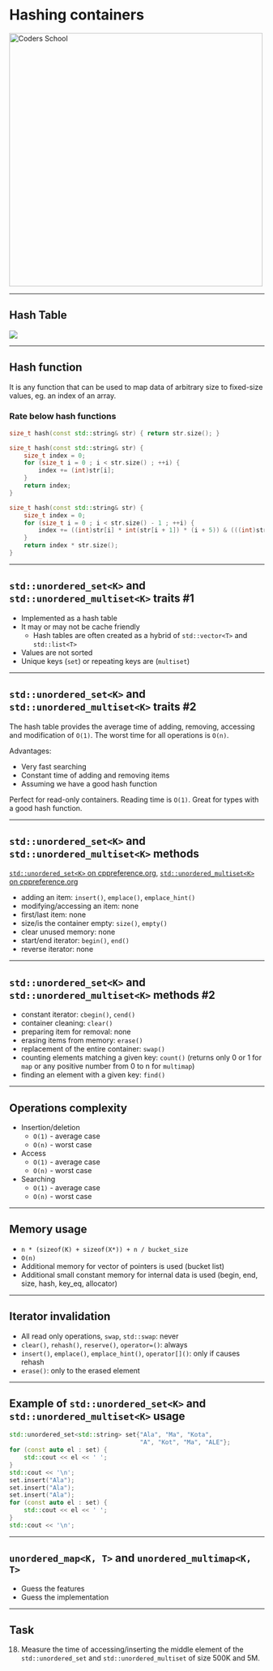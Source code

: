 <!-- .slide: data-background="#111111" -->

# Hashing containers

<a href="https://coders.school">
    <img width="500" src="../img/coders_school_logo.png" alt="Coders School" class="plain">
</a>

___

## Hash Table

<image src="../img/chainedHashing.png" class="r-stretch">

___
<!-- .slide: style="font-size: 0.8em" -->

## Hash function

It is any function that can be used to map data of arbitrary size to fixed-size values, eg. an index of an array.

### Rate below hash functions
<!-- .element: class="fragment fade-in" -->

```cpp
size_t hash(const std::string& str) { return str.size(); }
```
<!-- .element: class="fragment fade-in" -->

```cpp
size_t hash(const std::string& str) {
    size_t index = 0;
    for (size_t i = 0 ; i < str.size() ; ++i) {
        index += (int)str[i];
    }
    return index;
}
```
<!-- .element: class="fragment fade-in" -->

```cpp
size_t hash(const std::string& str) {
    size_t index = 0;
    for (size_t i = 0 ; i < str.size() - 1 ; ++i) {
        index += ((int)str[i] * int(str[i + 1]) * (i + 5)) & (((int)str[i] + int(str[i + 1]) * i * i));
    }
    return index * str.size();
}
```
<!-- .element: class="fragment fade-in" -->

___

## `std::unordered_set<K>` and `std::unordered_multiset<K>` traits #1

* <!-- .element: class="fragment fade-in" --> Implemented as a hash table
* <!-- .element: class="fragment fade-in" --> It may or may not be cache friendly
  * Hash tables are often created as a hybrid of <code>std::vector&lt;T&gt;</code> and <code>std::list&lt;T&gt;</code>
* <!-- .element: class="fragment fade-in" --> Values ​​are not sorted
* <!-- .element: class="fragment fade-in" --> Unique keys (<code>set</code>) or repeating keys are (<code>multiset</code>)

___

## `std::unordered_set<K>` and `std::unordered_multiset<K>` traits #2

The hash table provides the average time of adding, removing, accessing and modification of `O(1)`. The worst time for all operations is `O(n)`.

Advantages:
<!-- .element: class="fragment fade-in" -->

* <!-- .element: class="fragment fade-in" --> Very fast searching
* <!-- .element: class="fragment fade-in" --> Constant time of adding and removing items
* <!-- .element: class="fragment fade-in" --> Assuming we have a good hash function

Perfect for read-only containers. Reading time is `O(1)`.
Great for types with a good hash function.
<!-- .element: class="fragment fade-in" -->

___

## `std::unordered_set<K>` and `std::unordered_multiset<K>` methods

[`std::unordered_set<K>` on cppreference.org](https://en.cppreference.com/w/cpp/container/unordered_set), [`std::unordered_multiset<K>` on cppreference.org](https://en.cppreference.com/w/cpp/container/unordered_multiset)

* <!-- .element: class="fragment fade-in" --> adding an item: <code>insert()</code>, <code>emplace()</code>, <code>emplace_hint()</code>
* <!-- .element: class="fragment fade-in" --> modifying/accessing an item: none
* <!-- .element: class="fragment fade-in" --> first/last item: none
* <!-- .element: class="fragment fade-in" --> size/is the container empty: <code>size()</code>, <code>empty()</code>
* <!-- .element: class="fragment fade-in" --> clear unused memory: none
* <!-- .element: class="fragment fade-in" --> start/end iterator: <code>begin()</code>, <code>end()</code>
* <!-- .element: class="fragment fade-in" --> reverse iterator: none

___

## `std::unordered_set<K>` and `std::unordered_multiset<K>` methods #2

* <!-- .element: class="fragment fade-in" --> constant iterator: <code>cbegin()</code>, <code>cend()</code>
* <!-- .element: class="fragment fade-in" --> container cleaning: <code>clear()</code>
* <!-- .element: class="fragment fade-in" --> preparing item for removal: none
* <!-- .element: class="fragment fade-in" --> erasing items from memory: <code>erase()</code>
* <!-- .element: class="fragment fade-in" --> replacement of the entire container: <code>swap()</code>
* <!-- .element: class="fragment fade-in" --> counting elements matching a given key: <code>count()</code> (returns only 0 or 1 for <code>map</code> or any positive number from 0 to n for <code>multimap</code>)
* <!-- .element: class="fragment fade-in" --> finding an element with a given key: <code>find()</code>

___

## Operations complexity

* Insertion/deletion
  * `O(1)` - average case
  * `O(n)` - worst case
* Access
  * `O(1)` - average case
  * `O(n)` - worst case
* Searching
  * `O(1)` - average case
  * `O(n)` - worst case

___

## Memory usage

* `n * (sizeof(K) + sizeof(X*)) + n / bucket_size`
* `O(n)`
* Additional memory for vector of pointers is used (bucket list)
* Additional small constant memory for internal data is used (begin, end, size, hash, key_eq, allocator)

___

## Iterator invalidation

* All read only operations, `swap`, `std::swap`: never
* `clear()`, `rehash()`, `reserve()`, `operator=()`: always
* `insert()`, `emplace()`, `emplace_hint()`, `operator[]()`: only if causes rehash
* `erase()`: only to the erased element

___

## Example of `std::unordered_set<K>` and `std::unordered_multiset<K>` usage

```cpp
std::unordered_set<std::string> set{"Ala", "Ma", "Kota",
                                    "A", "Kot", "Ma", "ALE"};
for (const auto el : set) {
    std::cout << el << ' ';
}
std::cout << '\n';
set.insert("Ala");
set.insert("Ala");
set.insert("Ala");
for (const auto el : set) {
    std::cout << el << ' ';
}
std::cout << '\n';
```
<!-- .element: class="fragment fade-in" -->

___

## `unordered_map<K, T>` and `unordered_multimap<K, T>`

* <!-- .element: class="fragment fade-in" --> Guess the features
* <!-- .element: class="fragment fade-in" --> Guess the implementation

___

## Task

18. Measure the time of accessing/inserting the middle element of the `std::unordered_set` and `std::unordered_multiset` of size 500K and 5M.
